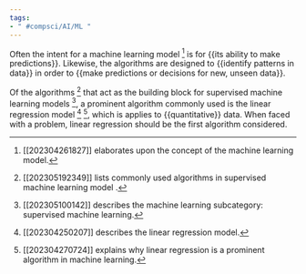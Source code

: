```yaml
---
tags:
- " #compsci/AI/ML "
---
```


Often the intent for a machine learning model [^1] is for {{its ability to make predictions}}. Likewise, the algorithms are designed to {{identify patterns in data}} in order to {{make predictions or decisions for new, unseen data}}. <!--SR:!2024-02-26,179,270!2023-11-09,72,270!2024-01-20,144,230-->

Of the algorithms [^2] that act as the building block for supervised machine learning models [^3], a prominent algorithm commonly used is the linear regression model [^4] [^5], which is applies to {{quantitative}} data. When faced with a problem, linear regression should be the first algorithm considered. <!--SR:!2023-07-14,3,268-->

[^1]: [[202304261827]] elaborates upon the concept of the machine learning model.
[^2]: [[202305192349]] lists commonly used algorithms in supervised machine learning model [^3].
[^3]: [[202305100142]] describes the machine learning subcategory: supervised machine learning.
[^4]: [[202304250207]] describes the linear regression model.
[^5]: [[202304270724]] explains why linear regression is a prominent algorithm in machine learning.